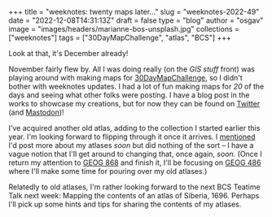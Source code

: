 
+++
title = "weeknotes: twenty maps later..."
slug = "weeknotes-2022-49"
date = "2022-12-08T14:31:13Z"
draft = false
type = "blog"
author = "osgav"
image = "images/headers/marianne-bos-unsplash.jpg"
collections = ["weeknotes"]
tags = ["30DayMapChallenge", "atlas", "BCS"]
+++

Look at that, it's December already! 

<!--more-->

November fairly flew by. All I was doing really (on the *GIS stuff* front) was playing around with making maps for [30DayMapChallenge](https://30daymapchallenge.com/), so I didn't bother with weeknotes updates. I had a lot of fun making maps for *20* of the days and seeing what other folks were posting. I have a blog post in the works to showcase my creations, but for now they can be found on [Twitter](https://nitter.net/ZER0D0TS) (and [Mastodon](https://vis.social/@osgav))!

I've acquired another old atlas, adding to the collection I started earlier this year. I'm looking forward to flipping through it once it arrives. I [mentioned](/blog/weeknotes-2022-29.html) I'd post more about my atlases *soon* but did nothing of the sort – I have a vague notion that I'll get around to changing that, once again, *soon.* (Once I return my attention to [GEOG 868](https://roam.libraries.psu.edu/node/1357) and finish it, I'll be focusing on [GEOG 486](https://roam.libraries.psu.edu/node/1299) where I'll make some time for pouring over my old atlases.)

Relatedly to old atlases, I'm rather looking forward to the next BCS Teatime Talk next week: Mapping the contents of an atlas of Siberia, 1696. Perhaps I'll pick up some hints and tips for sharing the contents of my atlases.

